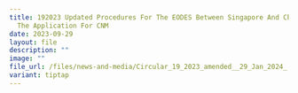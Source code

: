 ```yaml
---
title: 192023 Updated Procedures For The EODES Between Singapore And China And
  The Application For CNM
date: 2023-09-29
layout: file
description: ""
image: ""
file_url: /files/news-and-media/Circular_19_2023_amended__29_Jan_2024_.pdf
variant: tiptap
---
```

